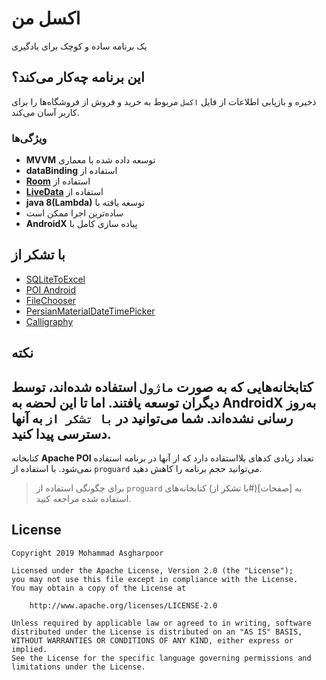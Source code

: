 # اکسل من
یک برنامه ساده و کوچک برای یادگیری

## این برنامه چه‌کار می‌کند؟
ذخیره و بازیابی اطلاعات از فایل `اکسل` مربوط به خرید و فروش از فروشگاه‌ها را برای کاربر آسان می‌کند.

### ویژگی‌ها
- **MVVM** توسعه داده شده با معماری
- **dataBinding** استفاده از
- **[Room](https://developer.android.com/training/data-storage/room)** استفاده از
- **[LiveData](https://developer.android.com/topic/libraries/architecture/livedata)** استفاده از
- **java 8(Lambda)** توسعه یافته با
- ساده‌ترین اجرا ممکن است
- **AndroidX** پیاده سازی کامل با

## با تشکر از
- [SQLiteToExcel](https://github.com/androidmads/SQLite2XL)
- [POI Android](https://github.com/SUPERCILEX/poi-android)
- [FileChooser](https://github.com/alexgasparyan/rxfilechooser)
- [PersianMaterialDateTimePicker](https://github.com/mohamad-amin/PersianMaterialDateTimePicker)
- [Calligraphy](https://github.com/InflationX/Calligraphy)

## نکته
کتابخانه‌هایی که به صورت `ماژول` استفاده شده‌اند، توسط دیگران توسعه یافتند. 
اما تا این لحضه به
**AndroidX**
به‌روز رسانی نشده‌اند.
شما می‌توانید در `با تشکر از` به آنها دسترسی پیدا کنید. 
-----------
کتابخانه
**Apache POI**
تعداد زیادی کدهای بلااستفاده دارد که از آنها در برنامه استفاده نمی‌شود.
با استفاده از
`proguard`
می‌توانید حجم برنامه را کاهش دهید.
> برای چگونگی استفاده از `proguard` به [صفحات](#با تشکر از) کتابخانه‌های استفاده شده مراجعه کنید.

## License
	Copyright 2019 Mohammad Asgharpoor

	Licensed under the Apache License, Version 2.0 (the "License");
	you may not use this file except in compliance with the License.
	You may obtain a copy of the License at

	    http://www.apache.org/licenses/LICENSE-2.0

	Unless required by applicable law or agreed to in writing, software
	distributed under the License is distributed on an "AS IS" BASIS,
	WITHOUT WARRANTIES OR CONDITIONS OF ANY KIND, either express or implied.
	See the License for the specific language governing permissions and
	limitations under the License.
